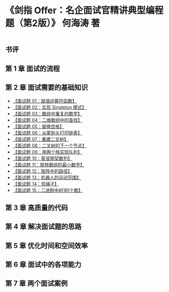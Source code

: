 # 《剑指 Offer：名企面试官精讲典型编程题（第2版）》 何海涛 著

![]()

## 书评

## 第 1 章 面试的流程

## 第 2 章 面试需要的基础知识

- [【面试题 01：赋值运算符函数】]()
- [【面试题 02：实现 Singleton 模式】]()
- [【面试题 03：数组中重复的数字】]()
- [【面试题 04：二维数组中的查找】]()
- [【面试题 05：替换空格】]()
- [【面试题 06：从尾到头打印链表】]()
- [【面试题 07：重建二叉树】]()
- [【面试题 08：二叉树的下一个节点】]()
- [【面试题 09：用两个栈实现队列】]()
- [【面试题 10：斐波那契数列】]()
- [【面试题 11：旋转数组的最小数字】]()
- [【面试题 12：矩阵中的路径】]()
- [【面试题 13：机器人的运动范围】]()
- [【面试题 14：剪绳子】]()
- [【面试题 15：二进制中的1的个数】]()

## 第 3 章 高质量的代码

## 第 4 章 解决面试题的思路

## 第 5 章 优化时间和空间效率

## 第 6 章 面试中的各项能力

## 第 7 章 两个面试案例